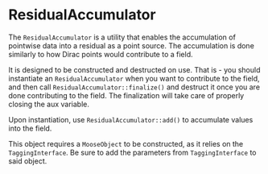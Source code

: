 # ResidualAccumulator

The `ResidualAccumulator` is a utility that enables the accumulation of pointwise data
into a residual as a point source. The accumulation is done similarly to how Dirac points
would contribute to a field.

It is designed to be constructed and destructed on use. That is - you should
instantiate an `ResidualAccumulator` when you want to contribute to the field, and then
call `ResidualAccumulator::finalize()` and destruct it once you are done contributing
to the field. The finalization will take care of properly closing the aux variable.

Upon instantiation, use `ResidualAccumulator::add()` to accumulate values into the field.

This object requires a `MooseObject` to be constructed, as it relies on the
`TaggingInterface`. Be sure to add the parameters from `TaggingInterface` to said
object.
